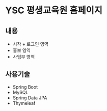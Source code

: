 # YSC 평생교육원 홈페이지

## 내용
- 시작 + 로그인 영역
- 홍보 영역
- 사업부 영역

## 사용기술

- Spring Boot
- MySQL
- Spring Data JPA
- Thymeleaf
